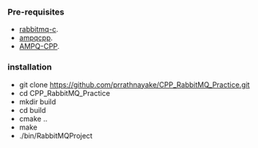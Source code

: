 ### Pre-requisites
+  [rabbitmq-c](https://github.com/alanxz/rabbitmq-c.git).
+  [ampqcpp](https://github.com/akalend/amqpcpp.git).
+  [AMPQ-CPP](https://github.com/CopernicaMarketingSoftware/AMQP-CPP.git).

### installation

+ git clone https://github.com/prrathnayake/CPP_RabbitMQ_Practice.git
+ cd CPP_RabbitMQ_Practice
+ mkdir build
+ cd build
+ cmake ..
+ make
+ ./bin/RabbitMQProject